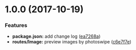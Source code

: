 <a name="1.0.0"></a>
# 1.0.0 (2017-10-19)


### Features

* **package.json:** add change log ([ea7268a](https://github.com/forceking3/react-template/commit/ea7268a))
* **routes/Image:** preview images by photoswipe ([c6e7f7e](https://github.com/forceking3/react-template/commit/c6e7f7e))



